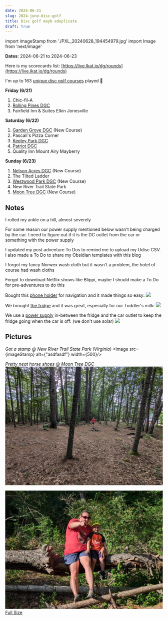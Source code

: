 ```yaml
---
date: 2024-06-21
slug: 2024-june-disc-golf
title: Disc golf mayb eduplicate
draft: true
---
```


import imageStamp from './PXL_20240628_194454979.jpg'
import Image from 'next/image'

**Dates**: 2024-06-21 to 2024-06-23

Here is my scorecards list: [https://live.lkat.io/dg/rounds](https://live.lkat.io/dg/rounds)

I'm up to 163 [unique disc golf courses](https://live.lkat.io/discs#courses) played 🎉

**Friday (6/21)**
1. Chic-fil-A
1. [Rolling Pines DGC](https://udisc.com/courses/rolling-pines-JQiT)
2. Fairfield Inn & Suites Elkin Jonesville

**Saturday (6/22)**
1. [Garden Grove DGC](https://udisc.com/courses/garden-grove-sejY) (New Course)
2. Pascali's Pizza Corner
3. [Keeley Park DGC](https://udisc.com/courses/keeley-park-dgc-PqOz)
4. [Patriot DGC](https://udisc.com/courses/patriot-dgc-l0rI)
5. Quality Inn Mount Airy Mayberry

**Sunday (6/23)**
1. [Nelson Acres DGC](https://udisc.com/courses/nelson-acres-dgc-naLu) (New Course)
2. The Tilted Ladder
3. [Westwood Park DGC](https://udisc.com/courses/westwood-park-5U0g) (New Course)
4. New River Trail State Park
5. [Moon Tree DGC](https://udisc.com/courses/moon-tree-dgc-Cxy0) (New Course)

## Notes

I rolled my ankle on a hill, almost severely

For some reason our power supply mentioned below wasn't being charged by the car. I need to figure out if it is the DC outlet from the car or something with the power supply

I updated my post adventure To Dos to remind me to upload my Udisc CSV. I also made a To Do to share my Obsidian templates with this blog

I forgot my fancy Norwex wash cloth but it wasn't a problem, the hotel of course had wash cloths

Forgot to download Netflix shows like Blippi, maybe I should make a To Do for pre-adventures to do this

Bought this [phone holder](https://www.amazon.com/dp/B0CH14PBX9?psc=1&ref=ppx_yo2ov_dt_b_product_details) for navigation and it made things so easy:
![](/Pastedimage20240628151320.png)

We brought [the fridge](https://www.dometic.com/en-us/outdoor/coolers/electric-coolers/dometic-cfx3-45-220582) and it was great, especially for our Toddler's milk:
![](/Pastedimage20240628151836.png)

We use a [power supply](https://us.ecoflow.com/products/delta-2-220w-portable-solar-panel?variant=40142843773001#&gid=1&pid=01) in-between the fridge and the car outlet to keep the fridge going when the car is off: (we don't use solar)
![](/Pastedimage20240628152244.png)


## Pictures

*Got a stamp @ New River Trail State Park (Virginia)*
<Image src={imageStamp} alt={"asdfasdf"} width={500}/>

_Pretty neat horse shoes @ Moon Tree DGC_
![](./PXL_20240623_221101586.webp)


![](./PXL_20240623_223749213.webp)
[Full Size](/PXL_20240623_223749213.jpg)



